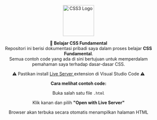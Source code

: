 <div align="center"> 
  <img src="https://upload.wikimedia.org/wikipedia/commons/d/d5/CSS3_logo_and_wordmark.svg" alt="CSS3 Logo" width="100" />
  <p>
    🚀 <strong>Belajar CSS Fundamental</strong><br/>
    Repositori ini berisi dokumentasi pribadi saya dalam proses belajar <strong>CSS Fundamental</strong>.<br/>
    Semua contoh code yang ada di sini bertujuan untuk memperdalam pemahaman saya terhadap dasar-dasar CSS.
  </p>

  <p>
    ⚠️ Pastikan install 
    <a href="https://marketplace.visualstudio.com/items?itemName=ritwickdey.LiveServer" target="_blank">
      Live Server
    </a> 
    extension di Visual Studio Code ⚠️
  </p>

  <p><strong>Cara melihat contoh code:</strong></p>
  <p>Buka salah satu file <code>.html</code></p>
  <p>Klik kanan dan pilih <strong>"Open with Live Server"</strong></p>
  <p>Browser akan terbuka secara otomatis menampilkan halaman HTML</p>
</div>

